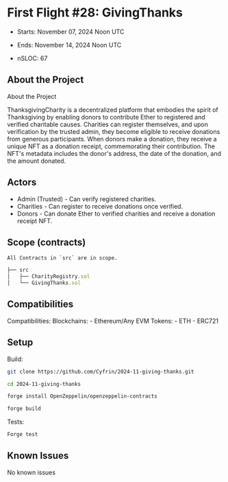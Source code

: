 # First Flight #28: GivingThanks

- Starts: November 07, 2024 Noon UTC
- Ends: November 14, 2024 Noon UTC

- nSLOC: 67

[//]: # "contest-details-open"

## About the Project

About the Project

ThanksgivingCharity is a decentralized platform that embodies the spirit of Thanksgiving by enabling donors to contribute Ether to registered and verified charitable causes. Charities can register themselves, and upon verification by the trusted admin, they become eligible to receive donations from generous participants. When donors make a donation, they receive a unique NFT as a donation receipt, commemorating their contribution. The NFT's metadata includes the donor's address, the date of the donation, and the amount donated.

## Actors

- Admin (Trusted) - Can verify registered charities.
- Charities - Can register to receive donations once verified.
- Donors - Can donate Ether to verified charities and receive a donation receipt NFT.

[//]: # "contest-details-close"
[//]: # "scope-open"

## Scope (contracts)

```
All Contracts in `src` are in scope.
```

```js
├── src
│   ├── CharityRegistry.sol
│   └── GivingThanks.sol

```

## Compatibilities

Compatibilities:
Blockchains: - Ethereum/Any EVM
Tokens: - ETH - ERC721

[//]: # "scope-close"
[//]: # "getting-started-open"

## Setup

Build:

```bash
git clone https://github.com/Cyfrin/2024-11-giving-thanks.git

cd 2024-11-giving-thanks

forge install OpenZeppelin/openzeppelin-contracts

forge build
```

Tests:

```bash
Forge test
```

[//]: # "getting-started-close"
[//]: # "known-issues-open"

## Known Issues

No known issues

[//]: # "known-issues-close"

